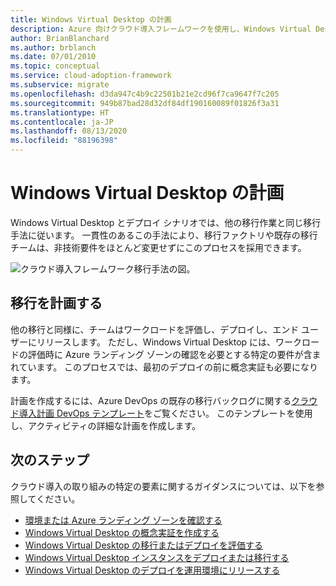 ```yaml
---
title: Windows Virtual Desktop の計画
description: Azure 向けクラウド導入フレームワークを使用し、Windows Virtual Desktop 移行のベスト プラクティスについて説明します。複雑さを軽減し、移行プロセスを標準化できます。
author: BrianBlanchard
ms.author: brblanch
ms.date: 07/01/2010
ms.topic: conceptual
ms.service: cloud-adoption-framework
ms.subservice: migrate
ms.openlocfilehash: d3da947c4b9c22501b21e2cd96f7ca9647f7c205
ms.sourcegitcommit: 949b87bad28d32df84df190160089f01826f3a31
ms.translationtype: HT
ms.contentlocale: ja-JP
ms.lasthandoff: 08/13/2020
ms.locfileid: "88196398"
---
```

# <a name="windows-virtual-desktop-planning"></a>Windows Virtual Desktop の計画

Windows Virtual Desktop とデプロイ シナリオでは、他の移行作業と同じ移行手法に従います。 一貫性のあるこの手法により、移行ファクトリや既存の移行チームは、非技術要件をほとんど変更せずにこのプロセスを採用できます。

![クラウド導入フレームワーク移行手法の図。](../../_images/migrate/methodology.png)

## <a name="plan-your-migration"></a>移行を計画する

他の移行と同様に、チームはワークロードを評価し、デプロイし、エンド ユーザーにリリースします。 ただし、Windows Virtual Desktop には、ワークロードの評価時に Azure ランディング ゾーンの確認を必要とする特定の要件が含まれています。 このプロセスでは、最初のデプロイの前に概念実証も必要になります。

計画を作成するには、Azure DevOps の既存の移行バックログに関する[クラウド導入計画 DevOps テンプレート](../../plan/template.md)をご覧ください。 このテンプレートを使用し、アクティビティの詳細な計画を作成します。

## <a name="next-steps"></a>次のステップ

クラウド導入の取り組みの特定の要素に関するガイダンスについては、以下を参照してください。

- [環境または Azure ランディング ゾーンを確認する](./ready.md)
- [Windows Virtual Desktop の概念実証を作成する](./proof-of-concept.md)
- [Windows Virtual Desktop の移行またはデプロイを評価する](./migrate-assess.md)
- [Windows Virtual Desktop インスタンスをデプロイまたは移行する](./migrate-deploy.md)
- [Windows Virtual Desktop のデプロイを運用環境にリリースする](./migrate-release.md)
